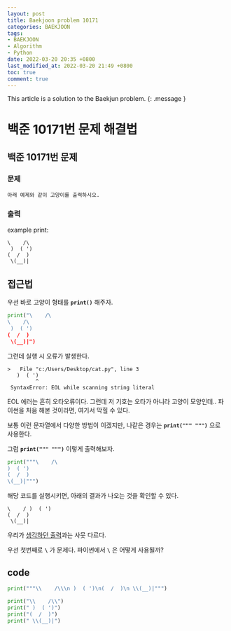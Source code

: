```yaml
---
layout: post
title: Baekjoon problem 10171
categories: BAEKJOON
tags:
- BAEKJOON
- Algorithm
- Python
date: 2022-03-20 20:35 +0800
last_modified_at: 2022-03-20 21:49 +0800
toc: true
comment: true
---
```


This article is a solution to the Baekjun problem.
{: .message }

# 백준 10171번 문제 해결법

## 백준 10171번 문제

### 문제

```
아래 예제와 같이 고양이를 출력하시오.
```

### 출력

example print:
```
\    /\
 )  ( ')
(  /  )
 \(__)|
```

## 접근법
우선 바로 고양이 형태를 **```print()```** 해주자.
```py
print("\    /\
\    /\
 )  ( ')
(  /  )
 \(__)|")
 ```
 그런데 실행 시 오류가 발생한다.
 ``` 
 >   File "c:/Users/Desktop/cat.py", line 3
    )  ( ')
          ^
  SyntaxError: EOL while scanning string literal
 ```
 EOL 에러는 흔히 오타오류이다. 그런데 저 기호는 오타가 아니라 고양이 모양인데..
 파이썬을 처음 해본 것이라면, 여기서 막힐 수 있다.
 
 보통 이런 문자열에서 다양한 방법이 이겠지만, 나같은 경우는 **```print(""" """)```** 으로 사용한다.
 
 그럼 **```print(""" """)```** 이렇게 출력해보자.
 ```py
print("""\    /\
 )  ( ')
(  /  )
 \(__)|""")
```
해당 코드를 실행시키면, 아래의 결과가 나오는 것을 확인할 수 있다.
```
\    / )  ( ')
(  /  )
 \(__)|
```
우리가 [생각하던 출력](#출력)과는 사뭇 다르다.

우선 첫번째로 **```\```** 가 문제다. 파이썬에서 **```\```** 은 어떻게 사용될까?

## code
```py
print("""\\    /\\\n )  ( ')\n(  /  )\n \\(__)|""")
```

```py
print("\\    /\\")
print(" )  ( ')")
print("(  /  )")
print(" \\(__)|")
```
